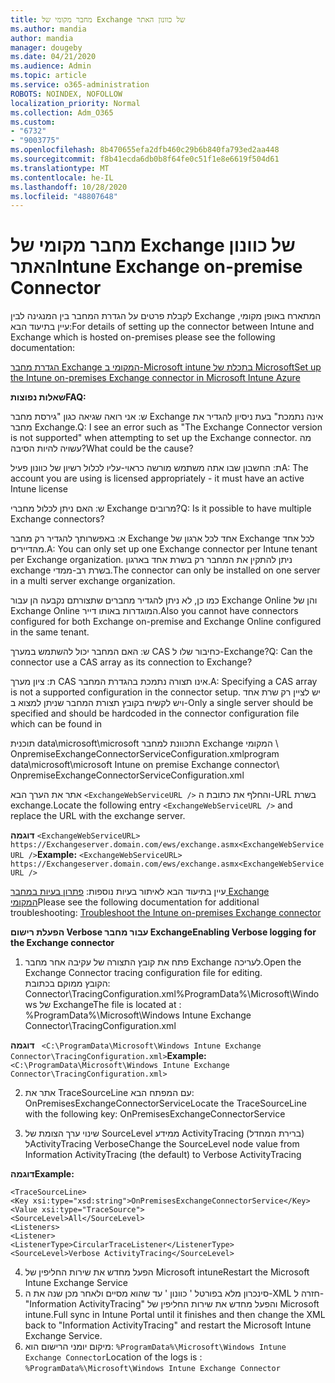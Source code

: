 ```yaml
---
title: מחבר מקומי של Exchange של כוונון האתר
ms.author: mandia
author: mandia
manager: dougeby
ms.date: 04/21/2020
ms.audience: Admin
ms.topic: article
ms.service: o365-administration
ROBOTS: NOINDEX, NOFOLLOW
localization_priority: Normal
ms.collection: Adm_O365
ms.custom:
- "6732"
- "9003775"
ms.openlocfilehash: 8b470655efa2dfb460c29b6b840fa793ed2aa448
ms.sourcegitcommit: f8b41ecda6db0b8f64fe0c51f1e8e6619f504d61
ms.translationtype: MT
ms.contentlocale: he-IL
ms.lasthandoff: 10/28/2020
ms.locfileid: "48807648"
---
```

# <a name="intune-exchange-on-premise-connector"></a><span data-ttu-id="924df-102">מחבר מקומי של Exchange של כוונון האתר</span><span class="sxs-lookup"><span data-stu-id="924df-102">Intune Exchange on-premise Connector</span></span>

<span data-ttu-id="924df-103">לקבלת פרטים על הגדרת המחבר בין המנגינה לבין Exchange המתארח באופן מקומי, עיין בתיעוד הבא:</span><span class="sxs-lookup"><span data-stu-id="924df-103">For details of setting up the connector between Intune and Exchange which is hosted on-premises please see the following documentation:</span></span>

[<span data-ttu-id="924df-104">הגדרת מחבר Exchange המקומי ב-Microsoft intune בתכלת של Microsoft</span><span class="sxs-lookup"><span data-stu-id="924df-104">Set up the Intune on-premises Exchange connector in Microsoft Intune Azure</span></span>](https://docs.microsoft.com/intune/exchange-connector-install)

<span data-ttu-id="924df-105">**שאלות נפוצות**</span><span class="sxs-lookup"><span data-stu-id="924df-105">**FAQ:**</span></span>

<span data-ttu-id="924df-106">ש: אני רואה שגיאה כגון "גירסת מחבר Exchange אינה נתמכת" בעת ניסיון להגדיר את מחבר Exchange.</span><span class="sxs-lookup"><span data-stu-id="924df-106">Q: I see an error such as "The Exchange Connector version is not supported" when attempting to set up the Exchange connector.</span></span> <span data-ttu-id="924df-107">מה עשויה להיות הסיבה?</span><span class="sxs-lookup"><span data-stu-id="924df-107">What could be the cause?</span></span>

<span data-ttu-id="924df-108">ת: החשבון שבו אתה משתמש מורשה כראוי-עליו לכלול רשיון של כוונון פעיל</span><span class="sxs-lookup"><span data-stu-id="924df-108">A: The account you are using is licensed appropriately - it must have an active Intune license</span></span>

<span data-ttu-id="924df-109">ש: האם ניתן לכלול מחברי Exchange מרובים?</span><span class="sxs-lookup"><span data-stu-id="924df-109">Q: Is it possible to have multiple Exchange connectors?</span></span>

<span data-ttu-id="924df-110">א: באפשרותך להגדיר רק מחבר Exchange אחד לכל ארגון של Exchange לכל אחד מהדיירים.</span><span class="sxs-lookup"><span data-stu-id="924df-110">A: You can only set up one Exchange connector per Intune tenant per Exchange organization.</span></span> <span data-ttu-id="924df-111">ניתן להתקין את המחבר רק בשרת אחד בארגון exchange בשרת רב-ממדי.</span><span class="sxs-lookup"><span data-stu-id="924df-111">The connector can only be installed on one server in a multi server exchange organization.</span></span>

<span data-ttu-id="924df-112">כמו כן, לא ניתן להגדיר מחברים שתצורתם נקבעה הן עבור Exchange Online והן של Exchange Online המוגדרות באותו דייר.</span><span class="sxs-lookup"><span data-stu-id="924df-112">Also you cannot have connectors configured for both Exchange on-premise and Exchange Online configured in the same tenant.</span></span>

<span data-ttu-id="924df-113">ש: האם המחבר יכול להשתמש במערך CAS כחיבור שלו ל-Exchange?</span><span class="sxs-lookup"><span data-stu-id="924df-113">Q: Can the connector use a CAS array as its connection to Exchange?</span></span>

<span data-ttu-id="924df-114">ת: ציון מערך CAS אינו תצורה נתמכת בהגדרת המחבר.</span><span class="sxs-lookup"><span data-stu-id="924df-114">A: Specifying a CAS array is not a supported configuration in the connector setup.</span></span> <span data-ttu-id="924df-115">יש לציין רק שרת אחד ויש לקשיח בקובץ תצורת המחבר שניתן למצוא ב-</span><span class="sxs-lookup"><span data-stu-id="924df-115">Only a single server should be specified and should be hardcoded in the connector configuration file which can be found in</span></span>

<span data-ttu-id="924df-116">תוכנית data\microsoft\microsoft התכוונת למחבר Exchange המקומי \ OnpremiseExchangeConnectorServiceConfiguration.xml</span><span class="sxs-lookup"><span data-stu-id="924df-116">program data\microsoft\microsoft Intune on premise Exchange connector\ OnpremiseExchangeConnectorServiceConfiguration.xml</span></span>

<span data-ttu-id="924df-117">אתר את הערך הבא ```<ExchangeWebServiceURL />``` והחלף את כתובת ה-URL בשרת exchange.</span><span class="sxs-lookup"><span data-stu-id="924df-117">Locate the following entry ```<ExchangeWebServiceURL />``` and replace the URL with the exchange server.</span></span>

<span data-ttu-id="924df-118">**דוגמה**
```<ExchangeWebServiceURL> https://Exchangeserver.domain.com/ews/exchange.asmx<ExchangeWebServiceURL />```</span><span class="sxs-lookup"><span data-stu-id="924df-118">**Example:**
```<ExchangeWebServiceURL> https://Exchangeserver.domain.com/ews/exchange.asmx<ExchangeWebServiceURL />```</span></span>

<span data-ttu-id="924df-119">עיין בתיעוד הבא לאיתור בעיות נוספות: [פתרון בעיות במחבר Exchange המקומי](https://support.microsoft.com/help/4471887/troubleshooting-exchange-connector-in-microsoft-intune)</span><span class="sxs-lookup"><span data-stu-id="924df-119">Please see the following documentation for additional troubleshooting: [Troubleshoot the Intune on-premises Exchange connector](https://support.microsoft.com/help/4471887/troubleshooting-exchange-connector-in-microsoft-intune)</span></span>

<span data-ttu-id="924df-120">**הפעלת רישום Verbose עבור מחבר Exchange**</span><span class="sxs-lookup"><span data-stu-id="924df-120">**Enabling Verbose logging for the Exchange connector**</span></span>

1. <span data-ttu-id="924df-121">פתח את קובץ התצורה של עקיבה אחר מחבר Exchange לעריכה.</span><span class="sxs-lookup"><span data-stu-id="924df-121">Open the Exchange Connector tracing configuration file for editing.</span></span>  
<span data-ttu-id="924df-122">הקובץ ממוקם בכתובת: Connector\TracingConfiguration.xml%ProgramData%\Microsoft\Windows של Exchange</span><span class="sxs-lookup"><span data-stu-id="924df-122">The file is located at : %ProgramData%\Microsoft\Windows Intune Exchange Connector\TracingConfiguration.xml</span></span>  

<span data-ttu-id="924df-123">**דוגמה**
``` <C:\ProgramData\Microsoft\Windows Intune Exchange Connector\TracingConfiguration.xml>```</span><span class="sxs-lookup"><span data-stu-id="924df-123">**Example:**
``` <C:\ProgramData\Microsoft\Windows Intune Exchange Connector\TracingConfiguration.xml>```</span></span>
  
2. <span data-ttu-id="924df-124">אתר את TraceSourceLine עם המפתח הבא: OnPremisesExchangeConnectorService</span><span class="sxs-lookup"><span data-stu-id="924df-124">Locate the TraceSourceLine with the following key: OnPremisesExchangeConnectorService</span></span>  
  
3. <span data-ttu-id="924df-125">שינוי ערך הצומת של SourceLevel ממידע ActivityTracing (ברירת המחדל) לActivityTracing Verbose</span><span class="sxs-lookup"><span data-stu-id="924df-125">Change the SourceLevel node value from Information ActivityTracing (the default) to Verbose ActivityTracing</span></span>  

<span data-ttu-id="924df-126">**דוגמה**</span><span class="sxs-lookup"><span data-stu-id="924df-126">**Example:**</span></span>
```
<TraceSourceLine>  
<Key xsi:type="xsd:string">OnPremisesExchangeConnectorService</Key>  
<Value xsi:type="TraceSource">  
<SourceLevel>All</SourceLevel>  
<Listeners>  
<Listener>  
<ListenerType>CircularTraceListener</ListenerType>
<SourceLevel>Verbose ActivityTracing</SourceLevel>
```
4. <span data-ttu-id="924df-127">הפעל מחדש את שירות החליפין של Microsoft intune</span><span class="sxs-lookup"><span data-stu-id="924df-127">Restart the Microsoft Intune Exchange Service</span></span>  
5. <span data-ttu-id="924df-128">סינכרון מלא בפורטל ' כוונון ' עד שהוא מסיים ולאחר מכן שנה את ה-XML חזרה ל-"Information ActivityTracing" והפעל מחדש את שירות החליפין של Microsoft intune.</span><span class="sxs-lookup"><span data-stu-id="924df-128">Full sync in Intune Portal until it finishes and then change the XML back to "Information ActivityTracing" and restart the Microsoft Intune Exchange Service.</span></span>  
6. <span data-ttu-id="924df-129">מיקום יומני הרישום הוא: `%ProgramData%\Microsoft\Windows Intune Exchange Connector`</span><span class="sxs-lookup"><span data-stu-id="924df-129">Location of the logs is : `%ProgramData%\Microsoft\Windows Intune Exchange Connector`</span></span>